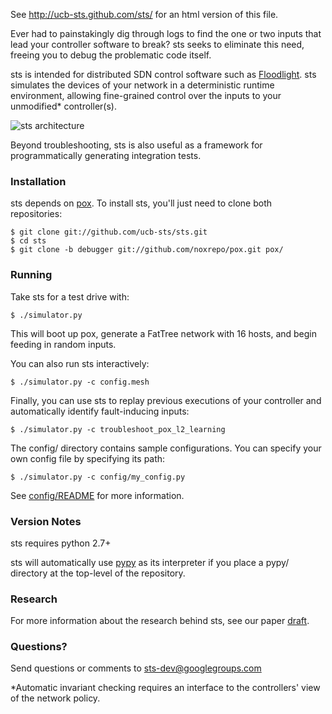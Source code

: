 See http://ucb-sts.github.com/sts/ for an html version of this file.

Ever had to painstakingly dig through logs to find the one or two inputs that lead your controller software to break? sts seeks to eliminate this need, freeing you to debug the problematic code itself.

sts is intended for distributed SDN control software such as [Floodlight](http://floodlight.openflowhub.org/).  sts simulates the devices of your network in a deterministic runtime environment, allowing fine-grained control over the inputs to your unmodified* controller(s).

![sts architecture](http://www.eecs.berkeley.edu/~rcs/research/sts_arch.jpg)

Beyond troubleshooting, sts is also useful as a framework for programmatically generating integration tests.

### Installation

sts depends on [pox](http://www.noxrepo.org/pox/about-pox/). To install sts, you'll just need to clone both repositories:

```
$ git clone git://github.com/ucb-sts/sts.git
$ cd sts
$ git clone -b debugger git://github.com/noxrepo/pox.git pox/
```

### Running

Take sts for a test drive with:

```
$ ./simulator.py
```

This will boot up pox, generate a FatTree network with 16 hosts, and begin feeding in random inputs.

You can also run sts interactively:

```
$ ./simulator.py -c config.mesh
```

Finally, you can use sts to replay previous executions of your controller and automatically identify fault-inducing inputs:

```
$ ./simulator.py -c troubleshoot_pox_l2_learning
```

The config/ directory contains sample configurations. You can specify your own
config file by specifying its path:

```
$ ./simulator.py -c config/my_config.py
```

See [config/README](https://github.com/ucb-sts/sts/blob/master/config/README) for more information.

### Version Notes

sts requires python 2.7+

sts will automatically use [pypy](http://pypy.org/) as its interpreter if you place a pypy/ directory at the top-level of the repository.

### Research

For more information about the research behind sts, see our paper [draft](http://www.eecs.berkeley.edu/~rcs/research/sts.pdf).

### Questions?

Send questions or comments to sts-dev@googlegroups.com

*Automatic invariant checking requires an interface to the controllers' view of the network policy.
